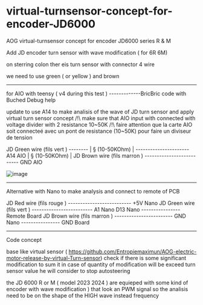 # virtual-turnsensor-concept-for-encoder-JD6000
AOG virtual-turnsensor concept  for encoder  JD6000 series  R  &amp; M

Add  JD  encoder turn sensor  with  wave modification    (  for  6R 6M)

 on sterring  colon  ther eis  turn sensor   with connector  4  wire 

  we need  to use   green (  or  yellow )   and  brown 

-----------------------------------

  for   AIO   with teensy  (  v4  during this  test )    -------------BricBric code    with Buched  Debug help 
  
  update  to  use A14  to    make analisis  of the wave  of JD  turn sensor  and apply  virtual turn sensor concept
  /!\  make  sure  that   AIO  input  with connected  with  voltage divider   with 2 resistance  10~50K 
  /!\  faire attention que la  carte  AIO  soit connecteé avec un pont de resistance (10~50K) pour faire un diviseur de tension  


JD        Green  wire (fils vert )  --------
                                            |
                                            §    (10-50KOhm)
                                            |
                                            ----------------------A14  AIO
                                            |
                                            §    (10-50KOhm)
                                            |
JD        Brown  wire (fils marron )  -------------------------- GND   AIO

![image](https://github.com/Entropiemaximun/virtual-turnsensor-concept-for-encoder-JD6000/assets/88970536/734c824a-234e-435a-8316-813708f333f6)

-----------------------------


  Alternative  with   Nano to make analysis  and  connect  to remote of  PCB 


  
JD        Red  wire (fils rouge )  --------------------------  +5V Nano
JD        Green  wire (fils vert )  -------------------------  A1  Nano 
                                                               D13  Nano  ---------------- Remote  Board
JD        Brown  wire (fils marron )  ------------------------  GND  Nano ---------------- GND Board
  


--------------------------------

 Code concept 

 base  like  virtual sensor  ( https://github.com/Entropiemaximun/AOG-electric-motor-release-by-virtual-Turn-sensor)
  check if  there is  some  significant  modification to  sum   it in case   of  quantity    of modification  will be exceed  turn sensor value   he  will consider to  stop autosteering 

   the  JD  6000 R   or  M (  model 2023 2024 )   are equieped   with  some  kind  of  encoder  with  wave  modification )   that  look an  PWM   signal  so the analisis  need to  be  on the shape  of  the  HIGH   wave  instead frequency 



   
